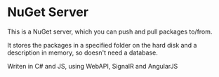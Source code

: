 NuGet Server
============

This is a NuGet server, which you can push and pull packages to/from.

It stores the packages in a specified folder on the hard disk and a description in memory, so doesn't need a database.

Writen in C# and JS, using WebAPI, SignalR and AngularJS


